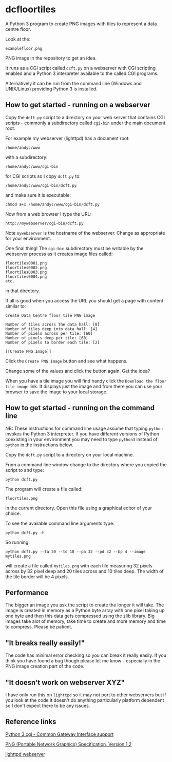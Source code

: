 # dcfloortiles

A Python 3 program to create PNG images with tiles to represent a data
centre floor.

Look at the:

```
examplefloor.png
```

PNG image in the repository to get an idea.

It runs as a CGI script called `dcft.py` on a webserver with CGI scripting
enabled and a Python 3 interpreter available to the called CGI programs.

Alternatively it can be run from the command line (Windows and UNIX/Linux)
providing Python 3 is installed.

## How to get started - running on a webserver

Copy the `dcft.py` script to a directory on your
web server that contains CGI scripts - commonly a subdirectory
called `cgi-bin` under the main document root.

For example my webserver (lighttpd) has a document root:

```
/home/andyc/www
```

with a subdirectory:

```
/home/andyc/www/cgi-bin
```

for CGI scripts so I copy `dcft.py` to:

```
/home/andyc/www/cgi-bin/dcft.py
```

and make sure it is executable:

```
chmod a+x /home/andyc/www/cgi-bin/dcft.py
```

Now from a web browser I type the URL:

    http://mywebserver/cgi-bin/dcft.py

Note `mywebserver` is the hostname of the webserver.  Change
as appropriate for your environment.

One final thing!  The `cgi-bin` subdirectory must be writable by the
webserver process as it creates image files called:

```
floortiles0001.png
floortiles0002.png
floortiles0003.png
floortiles0004.png
etc.
```

in that directory.

If all is good when you access the URL you should get a page with content
similar to:

```
Create Data Centre floor tile PNG image

Number of tiles across the data hall: [8]
Number of tiles deep into data hall: [4]
Number of pixels across per tile: [60]
Number of pixels deep per tile: [60]
Number of pixels to border each tile: [2]

[[Create PNG Image]]
```

Click the `Create PNG Image` button and see what happens.

Change some of the values and click the button again.  Get the idea?

When you have a tile image you will find handy click the
`Download the floor tile image` link. It displays just the image and
from there you can use your browser to save the image to your
local storage.


## How to get started - running on the command line

NB: These instructions for command line usage assume
that typing `python` invokes the Python 3 interpreter.  If you
have different versions of Python coexisting in your environment
you may need to type `python3` instead of `python` in the
instructions below.

Copy the `dcft.py` script to a directory on your local machine.

From a command line window change to the directory where
you copied the script to and type:

```
python dcft.py
```

The program will create a file called:

```
floortiles.png
```

in the current directory.  Open this file using a graphical editor of
your choice.

To see the available command line arguments type:

```
python dcft.py -h
```

So running:

```
python dcft.py --ta 20 --td 10 --pa 32 --pd 32 --bp 4 --image mytiles.png
```

will create a file called `mytiles.png` with each tile measuring 32
pixels across by 32 pixel deep and 20 tiles across and 10 tiles deep.
The width of the tile border will be 4 pixels.

## Performance

The bigger an image you ask the script to create the longer it will take.
The image is created in memory as a Python byte array with one pixel
taking up one byte and then this data gets compressed using the zlib
library.  Big images take alot of memory, take time to create and more
memory and time to compress. Please be patient.

## "It breaks really easily!"

The code has minimal error checking so you can break it really easily.
If you think you have found a bug though please let me know - especially
in the PNG image creation part of the code.

## "It doesn't work on webserver XYZ"

I have only run this on `lighttpd` so it may not port to other
webservers but if you look at the code it doesn't do anything
particularly platform dependent so I don't expect there to be
any issues.

## Reference links

[Python 3 cgi - Common Gateway Interface support](https://docs.python.org/3/library/cgi.html)

[PNG (Portable Network Graphics) Specification, Version 1.2](http://www.libpng.org/pub/png/spec/1.2/PNG-Structure.html)

[lighttpd webserver](http://www.lighttpd.net/)
